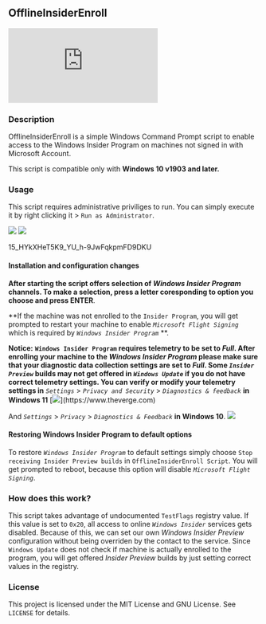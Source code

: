 OfflineInsiderEnroll
--------------------
[![](https://m.majorgeeks.com/index.php?ct=files&action=thumb&id=27730)](https://m.majorgeeks.com/)
### Description
OfflineInsiderEnroll is a simple Windows Command Prompt script to enable access
to the Windows Insider Program on machines not signed in with Microsoft Account.

This script is compatible only with **Windows 10 v1903 and later.**

### Usage
This script requires administrative priviliges to run. You can simply execute it
by right clicking it > `Run as Administrator`.

[![](https://drive.google.com/uc?export=view&id=15Vb4xFaud1a5s8yseIBcsF0VXo2PPCOk)](https://google.com)
[![](https://drive.google.com/uc?export=view&id=15_HYkXHeT5K9_YU_h-9JwFqkpmFD9DKU)](https://google.com)

15_HYkXHeT5K9_YU_h-9JwFqkpmFD9DKU
#### Installation and configuration changes
**After starting the script offers selection of __*Windows Insider Program*__ channels.
To make a selection, press a letter coresponding to option you choose and press
ENTER**.

**If the machine was not enrolled to the `Insider Program`, you will get prompted to
restart your machine to enable *`Microsoft Flight Signing`* which is required by
*`Windows Insider Program`* **.

**Notice:** **`Windows Insider Program` requires telemetry to be set to *Full*.
After enrolling your machine to the *Windows Insider Program* please make sure
that your diagnostic data collection settings are set to *Full*. Some *`Insider
Preview`* builds may not get offered in *`Windows Update`* if you do not have
correct telemetry settings. You can verify or modify your telemetry settings in**
*`Settings`* > *`Privacy and Security`* > *`Diagnostics & feedback`* __in Windows 11__ 
[![](https://cdn.vox-cdn.com/thumbor/LsBj5M4UZUbhx_Pj1bwOSxai98M=/0x0:1920x1080/920x613/filters:focal(807x387:1113x693):format(webp)/cdn.vox-cdn.com/uploads/chorus_image/image/69950006/Hero_Bloom_Logo.0.jpg)](https://www.theverge.com)

And *`Settings`* > *`Privacy`* > *`Diagnostics & Feedback`* __in Windows 10__.
[![](https://www.mobigyaan.com/wp-content/uploads/2020/09/Windows-10-featured.jpeg)](https://www.mobigyaan.com)

#### Restoring Windows Insider Program to default options
To restore *`Windows Insider Program`* to default settings simply choose `Stop
receiving Insider Preview builds` in `OfflineInsiderEnroll Script`. You will get prompted
to reboot, because this option will disable *`Microsoft Flight Signing`*.

### How does this work?
This script takes advantage of undocumented `TestFlags` registry value.
If this value is set to `0x20`, all access to online *`Windows Insider`* services
gets disabled. Because of this, we can set our own *Windows Insider Preview*
configuration without being overriden by the contact to the service. Since
`Windows Update` does not check if machine is actually enrolled to the program,
you will get offered *Insider Preview* builds by just setting correct values in
the registry.

### License
This project is licensed under the MIT License and GNU License. See `LICENSE` for details.
